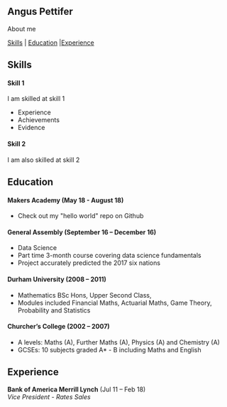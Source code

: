 ## Angus Pettifer

About me

[Skills](#Skills) | [Education](#Education) |[Experience](#Experience)

## Skills

#### Skill 1

I am skilled at skill 1

- Experience
- Achievements
- Evidence

#### Skill 2

I am also skilled at skill 2

## Education

#### Makers Academy (May 18 - August 18)

- Check out my "hello world" repo on Github

#### General Assembly (September 16 – December 16)

- Data Science
- Part time 3-month course covering data science fundamentals
- Project accurately predicted the 2017 six nations

#### Durham University (2008 – 2011)
- Mathematics BSc Hons, Upper Second Class,
- Modules included Financial Maths, Actuarial Maths, Game Theory, Probability and Statistics

#### Churcher’s College (2002 – 2007)
- A levels: Maths (A), Further Maths (A), Physics (A) and Chemistry (A)
- GCSEs: 10 subjects graded A* - B including Maths and English

## Experience

**Bank of America Merrill Lynch** (Jul 11 – Feb 18)  
*Vice President - Rates Sales*  
